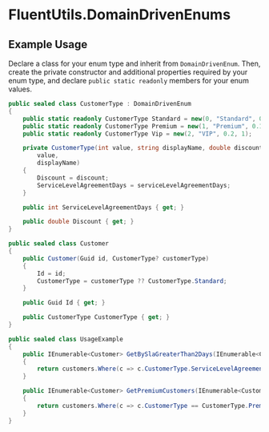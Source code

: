 ﻿# FluentUtils.DomainDrivenEnums

## Example Usage

Declare a class for your enum type and inherit from `DomainDrivenEnum`. Then, create the private constructor
and additional properties required by your enum type, and declare `public static readonly` members for your enum values.

```c#
public sealed class CustomerType : DomainDrivenEnum
{
    public static readonly CustomerType Standard = new(0, "Standard", 0.0, 4);
    public static readonly CustomerType Premium = new(1, "Premium", 0.1, 2);
    public static readonly CustomerType Vip = new(2, "VIP", 0.2, 1);

    private CustomerType(int value, string displayName, double discount, int serviceLevelAgreementDays) : base(
        value,
        displayName)
    {
        Discount = discount;
        ServiceLevelAgreementDays = serviceLevelAgreementDays;
    }

    public int ServiceLevelAgreementDays { get; }

    public double Discount { get; }
}

public sealed class Customer
{
    public Customer(Guid id, CustomerType? customerType)
    {
        Id = id;
        CustomerType = customerType ?? CustomerType.Standard;
    }

    public Guid Id { get; }

    public CustomerType CustomerType { get; }
}

public sealed class UsageExample
{
    public IEnumerable<Customer> GetBySlaGreaterThan2Days(IEnumerable<Customer> customers)
    {
        return customers.Where(c => c.CustomerType.ServiceLevelAgreementDays >= 2);
    }

    public IEnumerable<Customer> GetPremiumCustomers(IEnumerable<Customer> customers)
    {
        return customers.Where(c => c.CustomerType == CustomerType.Premium);
    }
}
```
